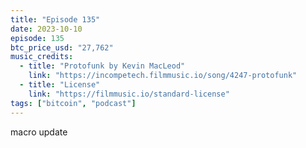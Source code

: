 ```yaml
---
title: "Episode 135"
date: 2023-10-10
episode: 135
btc_price_usd: "27,762"
music_credits:
  - title: "Protofunk by Kevin MacLeod"
    link: "https://incompetech.filmmusic.io/song/4247-protofunk"
  - title: "License"
    link: "https://filmmusic.io/standard-license"
tags: ["bitcoin", "podcast"]
---
```


macro update